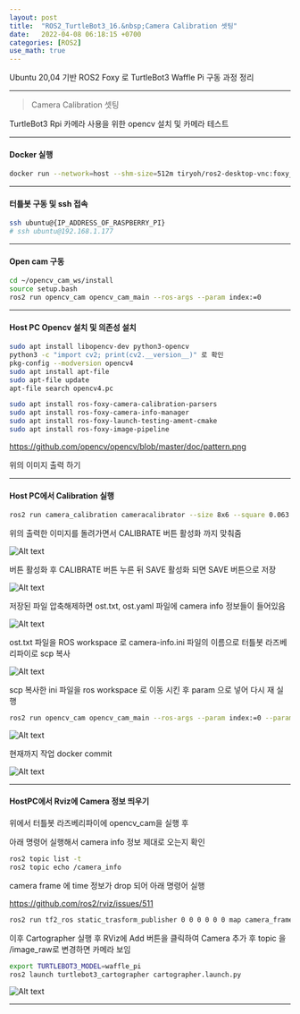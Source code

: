 ```yaml
---
layout: post
title:  "ROS2_TurtleBot3_16.&nbsp;Camera Calibration 셋팅"
date:   2022-04-08 06:18:15 +0700
categories: [ROS2]
use_math: true
---
```


Ubuntu 20,04 기반 ROS2 Foxy 로 TurtleBot3 Waffle Pi 구동 과정 정리

---

> Camera Calibration 셋팅

TurtleBot3 Rpi 카메라 사용을 위한 opencv 설치 및 카메라 테스트


---

#### Docker 실행

``` bash
docker run --network=host --shm-size=512m tiryoh/ros2-desktop-vnc:foxy_turtlebot3_map
```

---

#### 터틀봇 구동 및 ssh 접속

``` bash
ssh ubuntu@{IP_ADDRESS_OF_RASPBERRY_PI}
# ssh ubuntu@192.168.1.177
```
---

#### Open cam 구동

``` bash
cd ~/opencv_cam_ws/install
source setup.bash
ros2 run opencv_cam opencv_cam_main --ros-args --param index:=0
```
---

#### Host PC Opencv 설치 및 의존성 설치

``` bash
sudo apt install libopencv-dev python3-opencv
python3 -c "import cv2; print(cv2.__version__)" 로 확인
pkg-config --modversion opencv4
sudo apt install apt-file
sudo apt-file update
apt-file search opencv4.pc

sudo apt install ros-foxy-camera-calibration-parsers
sudo apt install ros-foxy-camera-info-manager
sudo apt install ros-foxy-launch-testing-ament-cmake 
sudo apt install ros-foxy-image-pipeline
```

https://github.com/opencv/opencv/blob/master/doc/pattern.png

위의 이미지 출력 하기

---

#### Host PC에서 Calibration 실행

``` bash
ros2 run camera_calibration cameracalibrator --size 8x6 --square 0.063 --approximate 0.3 --no-service-check image:=/image_raw
```

위의 출력한 이미지를 돌려가면서 CALIBRATE 버튼 활성화 까지 맞춰줌

![Alt text](http://leesangwon0114.github.io/static/img/ROS2/16.1.png)


버튼 활성화 후 CALIBRATE 버튼 누른 뒤 SAVE 활성화 되면 SAVE 버튼으로 저장

![Alt text](http://leesangwon0114.github.io/static/img/ROS2/16.2png)

저장된 파일 압축해제하면 ost.txt, ost.yaml 파일에 camera info 정보들이 들어있음

![Alt text](http://leesangwon0114.github.io/static/img/ROS2/16.3png)

ost.txt 파일을 ROS workspace 로 camera-info.ini 파일의 이름으로 터틀봇 라즈베리파이로 scp 복사

![Alt text](http://leesangwon0114.github.io/static/img/ROS2/16.4png)

scp 복사한 ini 파일을 ros workspace 로 이동 시킨 후 param 으로 넣어 다시 재 실행

``` bash
ros2 run opencv_cam opencv_cam_main --ros-args --param index:=0 --param camera_info_path:=camera-info.ini
```

![Alt text](http://leesangwon0114.github.io/static/img/ROS2/16.5png)

현재까지 작업 docker commit

![Alt text](http://leesangwon0114.github.io/static/img/ROS2/16.6png)

---

#### HostPC에서 Rviz에 Camera 정보 띄우기

위에서 터틀봇 라즈베리파이에 opencv_cam을 실행 후 

아래 명령어 실행해서 camera info 정보 제대로 오는지 확인

``` bash
ros2 topic list -t
ros2 topic echo /camera_info
```

camera frame 에 time 정보가 drop 되어 아래 명령어 실행

https://github.com/ros2/rviz/issues/511

``` bash
ros2 run tf2_ros static_trasform_publisher 0 0 0 0 0 0 map camera_frame
```

이후 Cartographer 실행 후 RViz에 Add 버튼을 클릭하여 Camera 추가 후 topic 을 /image_raw로 변경하면 카메라 보임

``` bash
export TURTLEBOT3_MODEL=waffle_pi
ros2 launch turtlebot3_cartographer cartographer.launch.py
```

![Alt text](http://leesangwon0114.github.io/static/img/ROS2/16.7png)

---


